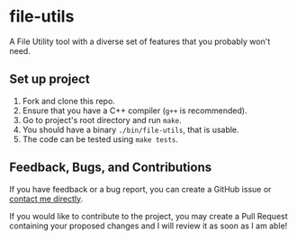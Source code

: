 # file-utils

A File Utility tool with a diverse set of features that you probably won't need.

## Set up project

1. Fork and clone this repo.
2. Ensure that you have a C++ compiler (`g++` is recommended).
3. Go to project's root directory and run `make`.
4. You should have a binary `./bin/file-utils`, that is usable.
5. The code can be tested using `make tests`.

## Feedback, Bugs, and Contributions

If you have feedback or a bug report, you can create a GitHub issue or [contact me directly](http://calendly.com/vyvy-vi).

If you would like to contribute to the project, you may create a Pull Request containing your proposed changes and I will review it as soon as I am able!
